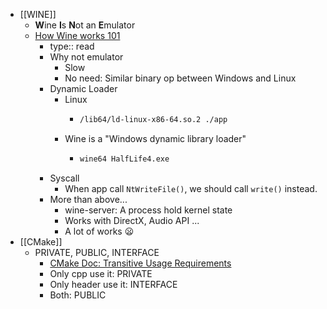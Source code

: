 - [[WINE]]
	- **W**ine **I**s **N**ot an **E**mulator
	- [How Wine works 101](https://werat.dev/blog/how-wine-works-101/)
		- type:: read
		- Why not emulator
			- Slow
			- No need: Similar binary op between Windows and Linux
		- Dynamic Loader
			- Linux
				- ```bash
				  /lib64/ld-linux-x86-64.so.2 ./app
				  ```
			- Wine is a "Windows dynamic library loader"
				- ```bash
				  wine64 HalfLife4.exe
				  ```
		- Syscall
			- When app call `NtWriteFile()`, we should call `write()` instead.
		- More than above...
			- wine-server: A process hold kernel state
			- Works with DirectX, Audio API ...
			- A lot of works 😦
- [[CMake]]
	- PRIVATE, PUBLIC, INTERFACE
		- [CMake Doc: Transitive Usage Requirements](https://cmake.org/cmake/help/latest/manual/cmake-buildsystem.7.html#id24)
		- Only cpp use it: PRIVATE
		- Only header use it: INTERFACE
		- Both: PUBLIC